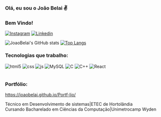 ### Olá, eu sou o João Belai ✌️
### Bem Vindo!
[![Instagram](https://img.shields.io/badge/Instagram-E4405F?style=for-the-badge&logo=instagram&logoColor=white)](https://www.instagram.com/joao_belai/)
[![Linkedin](https://img.shields.io/badge/LinkedIn-0077B5?style=for-the-badge&logo=linkedin&logoColor=white)](https://www.linkedin.com/in/joao-pedro-belai-27611b299/)

![JoaoBelai's GitHub stats](https://github-readme-stats.vercel.app/api?username=JoaoBelai&show_icons=true&theme=tokyonight)
[![Top Langs](https://github-readme-stats.vercel.app/api/top-langs/?username=JoaoBelai&layout=donut)](https://github.com/JoaoBelai/github-readme-stats)

### Tecnologias que trabalho:
<div style="display: inline_block">
  <img align="center" alt="html5" src="https://img.shields.io/badge/HTML5-E34F26?style=for-the-badge&logo=html5&logoColor=white" />
  <img align="center" alt="css" src="https://img.shields.io/badge/CSS3-1572B6?style=for-the-badge&logo=css3&logoColor=white" />
  <img align="center" alt="js" src="https://img.shields.io/badge/JavaScript-F7DF1E?style=for-the-badge&logo=javascript&logoColor=black" />
  <img align="center" alt="MySQL" src="https://img.shields.io/badge/MySQL-00000F?style=for-the-badge&logo=mysql&logoColor=white" />
  <img align="center" alt="C" src="https://img.shields.io/badge/C-00599C?style=for-the-badge&logo=c&logoColor=white" />
  <img align="center" alt="C++" src="https://img.shields.io/badge/C%2B%2B-00599C?style=for-the-badge&logo=c%2B%2B&logoColor=white" />
  <img align="center" alt="React" src="https://img.shields.io/badge/React-20232A?style=for-the-badge&logo=react&logoColor=61DAFB" />
</div><br/>

### Portfólio:
https://joaobelai.github.io/Portf-lio/


Técnico em Desenvolvimento de sistemas|ETEC de Hortolândia <br/>
Cursando Bacharelado em Ciências da Computação|Unimetrocamp Wyden<br/>

